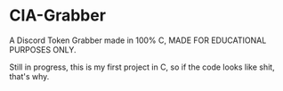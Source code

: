 # CIA-Grabber
A Discord Token Grabber made in 100% C, MADE FOR EDUCATIONAL PURPOSES ONLY.

Still in progress, this is my first project in C, so if the code looks like shit, that's why.

